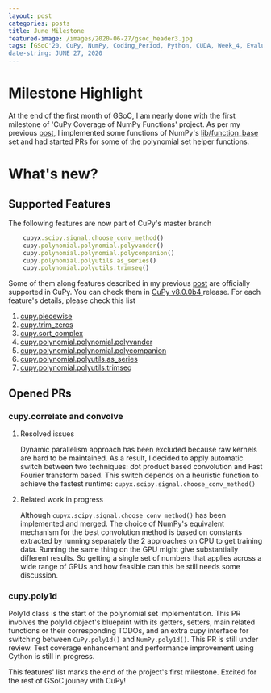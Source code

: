 ```yaml
---
layout: post
categories: posts
title: June Milestone
featured-image: /images/2020-06-27/gsoc_header3.jpg
tags: [GSoC'20, CuPy, NumPy, Coding_Period, Python, CUDA, Week_4, Evaluation_I]
date-string: JUNE 27, 2020
---
```

<script src="//ajax.googleapis.com/ajax/libs/jquery/1.9.1/jquery.min.js"></script>
<script>window.jQuery || document.write('<script src="_/js/libs/jquery-1.9.1.min.js"><\/script>')</script>

# Milestone Highlight

At the end of the first month of GSoC, I am nearly done with the first milestone of 'CuPy Coverage of NumPy Functions' project. As per my previous [post](https://dahlia-chehata.github.io/posts/2020-06-13/coding_period_week2.html), I implemented some functions of NumPy's [lib/function_base](https://github.com/numpy/numpy/blob/master/numpy/lib/function_base.py) set and had started PRs for some of the polynomial set helper functions.

# What's new?

## Supported Features

The following features are now part of CuPy's master branch
```ruby
    cupyx.scipy.signal.choose_conv_method()
    cupy.polynomial.polynomial.polyvander()
    cupy.polynomial.polynomial.polycompanion()
    cupy.polynomial.polyutils.as_series()
    cupy.polynomial.polyutils.trimseq()
```

Some of them along features described in my previous [post](https://dahlia-chehata.github.io/posts/2020-06-13/coding_period_week2.html) are officially supported in CuPy. You can check them in [CuPy v8.0.0b4 ](https://github.com/cupy/cupy/milestone/74?closed=1) release. For each feature's details, please check this list

1. [cupy.piecewise](https://github.com/cupy/cupy/pull/3329)
2. [cupy.trim_zeros](https://github.com/cupy/cupy/pull/3340)
3. [cupy.sort_complex](https://github.com/cupy/cupy/pull/3348)
4. [cupy.polynomial.polynomial.polyvander](https://github.com/cupy/cupy/pull/3404)
5. [cupy.polynomial.polynomial.polycompanion](https://github.com/cupy/cupy/pull/3398)
6. [cupy.polynomial.polyutils.as_series](https://github.com/cupy/cupy/pull/3398)
7. [cupy.polynomial.polyutils.trimseq](https://github.com/cupy/cupy/pull/3398)

## Opened PRs
 
### cupy.correlate and convolve

1. Resolved issues

    Dynamic parallelism approach has been excluded because raw kernels are hard to be maintained. As a result, I decided to apply automatic switch between two   techniques: dot product based convolution and Fast Fourier transform based. This switch depends on a heuristic function to  achieve the fastest runtime: `cupyx.scipy.signal.choose_conv_method()` 

2. Related work in progress

    Although `cupyx.scipy.signal.choose_conv_method()` has been implemented and merged. The choice of NumPy's equivalent mechanism for the best convolution method is based on constants extracted by running separately the 2 approaches on CPU to get training data. Running the same thing on the GPU might give substantially different results. So getting a single set of numbers that applies across a wide range of GPUs and how feasible can this be still needs some discussion.



### cupy.poly1d

Poly1d class is the start of the polynomial set implementation. This PR involves the poly1d object's blueprint with its getters, setters, main related functions or their corresponding TODOs, and an extra cupy interface for switching between `CuPy.poly1d()` and `NumPy.poly1d()`.
This PR is still under review. Test coverage enhancement and performance improvement using Cython is still in progress.


This features' list marks the end of the project's first milestone. Excited for the rest of GSoC jouney with CuPy!


